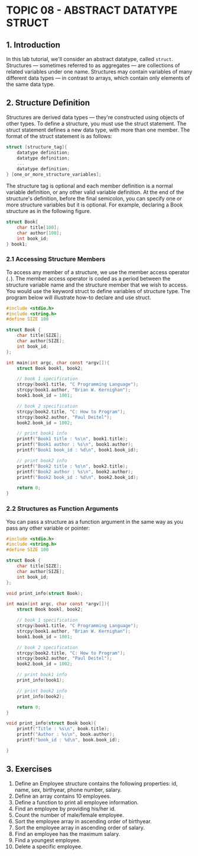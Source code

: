 # **TOPIC 08 - ABSTRACT DATATYPE STRUCT**

## **1. Introduction**

In this lab tutorial, we'll consider an abstract datatype, called `struct`. Structures — sometimes referred to as aggregates — are collections of related variables under one name. Structures may contain variables of many different data types — in contrast to arrays, which contain only elements of the same data type.

## **2. Structure Definition**

Structures are derived data types — they're constructed using objects of other types. To define a structure, you must use the struct statement. The struct statement defines a new data type, with more than one member. The format of the struct statement is as follows:

```C
struct [structure_tag]{
    datatype definition;
    datatype definition;
    ...
    datatype definition;
} [one_or_more_structure_variables];
```

The structure tag is optional and each member definition is a normal variable definition, or any other valid variable definition. At the end of the structure's definition, before the final semicolon, you can specify one or more structure variables but it is optional. For example, declaring a Book structure as in the following figure.

```C
struct Book{
    char title[100];
    char author[100];
    int book_id;
} book1;
```

### **2.1 Accessing Structure Members**

To access any member of a structure, we use the member access operator (`.`). The member access operator is coded as a period between the structure variable name and the structure member that we wish to access. You would use the keyword struct to define variables of structure type.
The program below will illustrate how-to declare and use struct.

```C
#include <stdio.h>
#include <string.h> 
#define SIZE 100 

struct Book {
    char title[SIZE];
    char author[SIZE];
    int book_id;
};

int main(int argc, char const *argv[]){
    struct Book bookl, book2;

    // book 1 specification 
    strcpy(book1.title, "C Programming Language");
    strcpy(book1.author, "Brian W. Kernighan");
    book1.book_id = 1001;

    // book 2 specification 
    strcpy(book2.title, "C: How to Program");
    strcpy(book2.author, "Paul Deitel");
    book2.book_id = 1002;

    // print book1 info
    printf("Book1 title : %s\n", book1.title);
    printf("Book1 author : %s\n", book1.author);
    printf("Book1 book_id : %d\n", book1.book_id);

    // print book2 info
    printf("Book2 title : %s\n", book2.title);
    printf("Book2 author : %s\n", book2.author);
    printf("Book2 book_id : %d\n", book2.book_id);

    return 0;
} 
```

### **2.2 Structures as Function Arguments**

You can pass a structure as a function argument in the same way as you pass any other variable or pointer:

```C
#include <stdio.h>
#include <string.h> 
#define SIZE 100 

struct Book {
    char title[SIZE];
    char author[SIZE];
    int book_id;
};

void print_info(struct Book);

int main(int argc, char const *argv[]){
    struct Book bookl, book2;

    // book 1 specification 
    strcpy(book1.title, "C Programming Language");
    strcpy(book1.author, "Brian W. Kernighan");
    book1.book_id = 1001;

    // book 2 specification 
    strcpy(book2.title, "C: How to Program");
    strcpy(book2.author, "Paul Deitel");
    book2.book_id = 1002;

    // print book1 info
    print_info(book1);

    // print book2 info
    print_info(book2);

    return 0;
}

void print_info(struct Book book){
    printf("Title : %s\n", book.title);
    printf("Author : %s\n", book.author);
    printf("book_id : %d\n", book.book_id);

}
```

## **3. Exercises**

1. Define an Employee structure contains the following properties: id, name, sex, birthyear, phone number, salary.
2. Define an array contains 10 employees.
3. Define a function to print all employee information.
4. Find an employee by providing his/her id.
5. Count the number of male/female employee.
6. Sort the employee array in ascending order of birthyear.
7. Sort the employee array in ascending order of salary.
8. Find an employee has the maximum salary.
9. Find a youngest employee.
10. Delete a specific employee.
